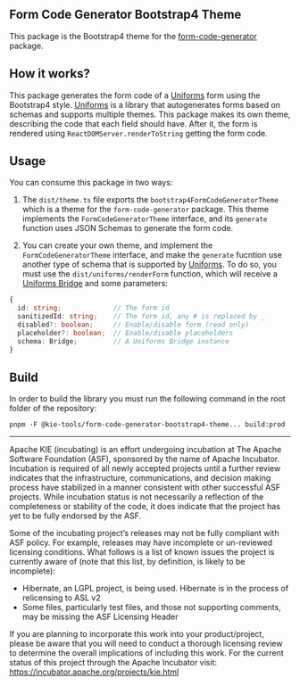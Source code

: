 <!--
   Licensed to the Apache Software Foundation (ASF) under one
   or more contributor license agreements.  See the NOTICE file
   distributed with this work for additional information
   regarding copyright ownership.  The ASF licenses this file
   to you under the Apache License, Version 2.0 (the
   "License"); you may not use this file except in compliance
   with the License.  You may obtain a copy of the License at
     http://www.apache.org/licenses/LICENSE-2.0
   Unless required by applicable law or agreed to in writing,
   software distributed under the License is distributed on an
   "AS IS" BASIS, WITHOUT WARRANTIES OR CONDITIONS OF ANY
   KIND, either express or implied.  See the License for the
   specific language governing permissions and limitations
   under the License.
-->

## Form Code Generator Bootstrap4 Theme

This package is the Bootstrap4 theme for the [form-code-generator](../form-code-generator/README.md) package.

## How it works?

This package generates the form code of a [Uniforms](https://uniforms.tools/) form using the Bootstrap4 style. [Uniforms](https://uniforms.tools/) is a library that autogenerates forms based on schemas and supports multiple themes. This package makes its own theme, describing the code that each field should have. After it, the form is rendered using `ReactDOMServer.renderToString` getting the form code.

## Usage

You can consume this package in two ways:

1. The `dist/theme.ts` file exports the `bootstrap4FormCodeGeneratorTheme` which is a theme for the `form-code-generator` package. This theme implements the `FormCodeGeneratorTheme` interface, and its `generate` function uses JSON Schemas to generate the form code.

2. You can create your own theme, and implement the `FormCodeGeneratorTheme` interface, and make the `generate` fucntion use another type of schema that is supported by [Uniforms](https://uniforms.tools/). To do so, you must use the `dist/uniforms/renderForm` function, which will receive a [Uniforms Bridge](https://uniforms.tools/docs/api-bridges/) and some parameters:

```ts
{
  id: string;             // The form id
  sanitizedId: string;    // The form id, any # is replaced by _
  disabled?: boolean;     // Enable/disable form (read only)
  placeholder?: boolean;  // Enable/disable placeholders
  schema: Bridge;         // A Uniforms Bridge instance
}
```

## Build

In order to build the library you must run the following command in the root folder of the repository:

```shell script
pnpm -F @kie-tools/form-code-generator-bootstrap4-theme... build:prod
```

---

Apache KIE (incubating) is an effort undergoing incubation at The Apache Software
Foundation (ASF), sponsored by the name of Apache Incubator. Incubation is
required of all newly accepted projects until a further review indicates that
the infrastructure, communications, and decision making process have stabilized
in a manner consistent with other successful ASF projects. While incubation
status is not necessarily a reflection of the completeness or stability of the
code, it does indicate that the project has yet to be fully endorsed by the ASF.

Some of the incubating project’s releases may not be fully compliant with ASF
policy. For example, releases may have incomplete or un-reviewed licensing
conditions. What follows is a list of known issues the project is currently
aware of (note that this list, by definition, is likely to be incomplete):

- Hibernate, an LGPL project, is being used. Hibernate is in the process of
  relicensing to ASL v2
- Some files, particularly test files, and those not supporting comments, may
  be missing the ASF Licensing Header

If you are planning to incorporate this work into your product/project, please
be aware that you will need to conduct a thorough licensing review to determine
the overall implications of including this work. For the current status of this
project through the Apache Incubator visit:
https://incubator.apache.org/projects/kie.html
